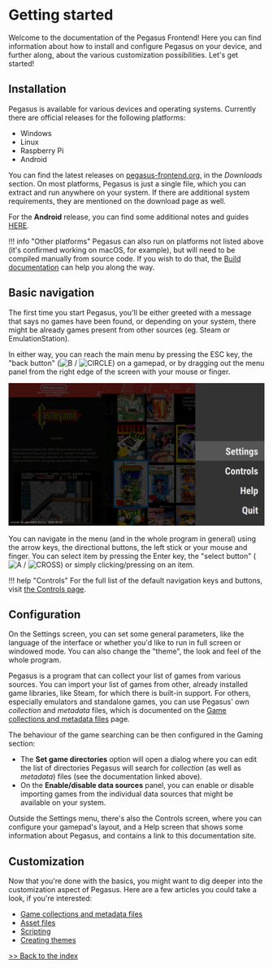 # Getting started

Welcome to the documentation of the Pegasus Frontend! Here you can find information about how to install and configure Pegasus on your device, and further along, about the various customization possibilities. Let's get started!

## Installation

Pegasus is available for various devices and operating systems. Currently there are official releases for the following platforms:

- Windows
- Linux
- Raspberry Pi
- Android

You can find the latest releases on <a href="http://pegasus-frontend.org/" target="_blank">pegasus-frontend.org</a>, in the *Downloads* section. On most platforms, Pegasus is just a single file, which you can extract and run anywhere on your system. If there are additional system requirements, they are mentioned on the download page as well.

For the **Android** release, you can find some additional notes and guides [HERE](platform-android.md).

!!! info "Other platforms"
    Pegasus can also run on platforms not listed above (it's confirmed working on macOS, for example), but will need to be compiled manually from source code. If you wish to do that, the [Build documentation](../dev/build.md) can help you along the way.

## Basic navigation

The first time you start Pegasus, you'll be either greeted with a message that says no games have been found, or depending on your system, there might be already games present from other sources (eg. Steam or EmulationStation).

In either way, you can reach the main menu by pressing the ESC key, the "back button" (<img class="joybtn" src="../../img/B.png" title="B"> / <img class="joybtn" src="../../img/Circle.png" title="CIRCLE">) on a gamepad, or by dragging out the menu panel from the right edge of the screen with your mouse or finger.

![main menu screenshot](img/mainmenu.png)

You can navigate in the menu (and in the whole program in general) using the arrow keys, the directional buttons, the left stick or your mouse and finger. You can select item by pressing the Enter key, the "select button" (<img class="joybtn" src="../../img/A.png" title="A"> / <img class="joybtn" src="../../img/Cross.png" title="CROSS">) or simply clicking/pressing on an item.

!!! help "Controls"
    For the full list of the default navigation keys and buttons, visit [the Controls page](controls.md).

## Configuration

On the Settings screen, you can set some general parameters, like the language of the interface or whether you'd like to run in full screen or windowed mode. You can also change the "theme", the look and feel of the whole program.

Pegasus is a program that can collect your list of games from various sources. You can import your list of games from other, already installed game libraries, like Steam, for which there is built-in support. For others, especially emulators and standalone games, you can use Pegasus' own *collection* and *metadata* files, which is documented on the [Game collections and metadata files](meta-files.md) page.

The behaviour of the game searching can be then configured in the Gaming section:

- The **Set game directories** option will open a dialog where you can edit the list of directories Pegasus will search for *collection* (as well as *metadata*) files (see the documentation linked above).
- On the **Enable/disable data sources** panel, you can enable or disable importing games from the individual data sources that might be available on your system.

Outside the Settings menu, there's also the Controls screen, where you can configure your gamepad's layout, and a Help screen that shows some information about Pegasus, and contains a link to this documentation site.

## Customization

Now that you're done with the basics, you might want to dig deeper into the customization aspect of Pegasus. Here are a few articles you could take a look, if you're interested:

- [Game collections and metadata files](meta-files.md)
- [Asset files](meta-assets.md)
- [Scripting](scripting.md)
- [Creating themes](../themes/overview.md)

[>> Back to the index](../)
